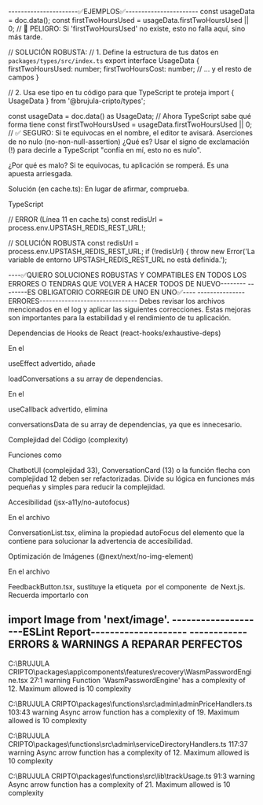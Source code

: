 ----------------------✅EJEMPLOS✅-----------------------
const usageData = doc.data(); 
const firstTwoHoursUsed = usageData.firstTwoHoursUsed || 0; // 🚨 PELIGRO: Si 'firstTwoHoursUsed' no existe, esto no falla aquí, sino más tarde.

// SOLUCIÓN ROBUSTA:
// 1. Define la estructura de tus datos en `packages/types/src/index.ts`
export interface UsageData {
  firstTwoHoursUsed: number;
  firstTwoHoursCost: number;
  // ... y el resto de campos
}

// 2. Usa ese tipo en tu código para que TypeScript te proteja
import { UsageData } from '@brujula-cripto/types';

const usageData = doc.data() as UsageData; // Ahora TypeScript sabe qué forma tiene
const firstTwoHoursUsed = usageData.firstTwoHoursUsed || 0; // ✅ SEGURO: Si te equivocas en el nombre, el editor te avisará.
 Aserciones de no nulo (no-non-null-assertion)
¿Qué es? Usar el signo de exclamación (!) para decirle a TypeScript "confía en mí, esto no es nulo".

¿Por qué es malo? Si te equivocas, tu aplicación se romperá. Es una apuesta arriesgada.

Solución (en cache.ts): En lugar de afirmar, comprueba.

TypeScript

// ERROR (Línea 11 en cache.ts)
const redisUrl = process.env.UPSTASH_REDIS_REST_URL!;

// SOLUCIÓN ROBUSTA
const redisUrl = process.env.UPSTASH_REDIS_REST_URL;
if (!redisUrl) {
  throw new Error('La variable de entorno UPSTASH_REDIS_REST_URL no está definida.');

----✅QUIERO SOLUCIONES ROBUSTAS Y COMPATIBLES EN TODOS LOS ERRORES O TENDRAS QUE VOLVER A HACER TODOS DE NUEVO--------
--------ES OBLIGATORIO CORREGIR DE UNO EN UNO✅----
---------------ERRORES-------------------------------
Debes revisar los archivos mencionados en el log y aplicar las siguientes correcciones. Estas mejoras son importantes para la estabilidad y el rendimiento de tu aplicación.

Dependencias de Hooks de React (react-hooks/exhaustive-deps)

En el 

useEffect advertido, añade 

loadConversations a su array de dependencias.

En el 

useCallback advertido, elimina 


conversationsData de su array de dependencias, ya que es innecesario.

Complejidad del Código (complexity)

Funciones como 

ChatbotUI (complejidad 33), ConversationCard (13) o la función flecha con complejidad 12 deben ser refactorizadas. Divide su lógica en funciones más pequeñas y simples para reducir la complejidad.


Accesibilidad (jsx-a11y/no-autofocus)

En el archivo 

ConversationList.tsx, elimina la propiedad autoFocus del elemento que la contiene para solucionar la advertencia de accesibilidad.


Optimización de Imágenes (@next/next/no-img-element)

En el archivo 

FeedbackButton.tsx, sustituye la etiqueta <img> por el componente <Image> de Next.js. Recuerda importarlo con 

import Image from 'next/image'.
--------------------ESLint Report--------------------
------------ERRORS & WARNINGS A REPARAR PERFECTOS 
-----------------



C:\BRUJULA CRIPTO\packages\app\components\features\recovery\WasmPasswordEngine.tsx
  27:1  warning  Function 'WasmPasswordEngine' has a complexity of 12. Maximum allowed is 10  complexity

C:\BRUJULA CRIPTO\packages\functions\src\admin\adminPriceHandlers.ts
  103:43  warning  Async arrow function has a complexity of 19. Maximum allowed is 10  complexity

C:\BRUJULA CRIPTO\packages\functions\src\admin\serviceDirectoryHandlers.ts
  117:37  warning  Async arrow function has a complexity of 12. Maximum allowed is 10  complexity

C:\BRUJULA CRIPTO\packages\functions\src\lib\trackUsage.ts
  91:3  warning  Async arrow function has a complexity of 21. Maximum allowed is 10  complexity

